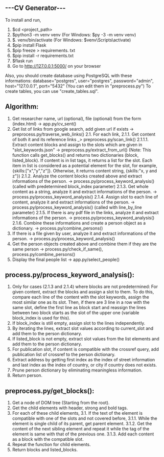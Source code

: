---CV Generator---
------------------

To install and run,
1. $cd <project_path>
2. $python3 -m venv venv (For Windows: $py -3 -m venv venv)
3. $. venv/bin/activate (For Windows: $venv\Scripts\activate)
4. $pip install Flask
5. $pip freeze > requirements. txt
6. $pip install -r requirements.txt
7. $flask run
8. Go to http://127.0.0.1:5000/ on your browser

Also, you should create database using PostgreSQL with these informations: 
database="postgres", user="postgres", password="admin", host="127.0.0.1", port="5432" (You can edit them in "preprocess.py")
To create tables, you can use "create_tables.sql".

Algorithm:
----------
1. Get researcher name, url (optional), file (optional) from the form (index.html) -> app.py/cv_sent()
2. Get list of links from google search, add given url if exists -> preprocess.py/traverse_web_links()
	2.1. For each link, 
		2.1.1. Get content of both it and its reference links _> preprocess.py/scan_link()
			2.1.1.1. Extract content blocks and assign to the slots which are given in "slot_keywords.json" -> preprocess.py/extract_from_url() (Note: This function calls get_blocks() and returns two dictionaries (block, listed_block). If content is in list tags, it returns a list for the slot. Each item in list is considered as a potential element for the slot, for example, {skills:["x","y","z"]}. Otherwise, it returns content string, {skills:"x, y and z"})
		2.1.2. Analyze the content blocks created above and extract informations of the person. -> process.py/process_keyword_analysis() (called with predetermined block_index parameter)
		2.1.3. Get whole content as a string, analyze it and extract informations of the person. -> process.py/process_keyword_analysis()
		2.1.4. Assign slot to each line of content, analyze it and extract informations of the person. -> process.py/process_keyword_analysis() (called with line_by_line parameter)
		2.1.5. If there is any pdf file in the links, analyze it and extract informations of the person. -> process.py/process_keyword_analysis()
		2.1.6. Combine these informations and create a person object as a dictionary.  -> process.py/combine_persons()
3. If there is a file given by user, analyze it and extract informations of the person. -> process.py/process_keyword_analysis()
4. Get the person objects created above and combine them if they are the same person -> process.py/check_if_same(), process.py/combine_persons()
5. Display the final people list -> app.py/select_people()


process.py/process_keyword_analysis():
--------------------------------------
1. Only for cases (2.1.3 and 2.1.4) where blocks are not predetermined: For given content, extract the blocks and assign a slot to them. To do this, compare each line of the content with the slot keywords, assign the most similar one as its slot. Then, if there are 3 line in a row with the same slot, define the first line as block start and reassign the lines between two block starts as the slot of the upper one (variable block_index is used for this).
2. If block_index is still empty, assign slot to the lines independently.
3. By iterating the lines, extract slot values according to current_slot and add them to the person dictionary.
4. If listed_block is not empty, extract slot values from the list elements and add them to the person dictionary.
5. For publication slot, if content is compatible with the crossref query, add publication list of crossref to the person dictionary.
6. Extract address by getting first index as the index of street information and last index as the index of country, or city if country does not exists.
7. Prune person dictionary by eliminating meaningless information.
8. Return person.


preprocess.py/get_blocks():
---------------------------
1. Get a node of DOM tree (Starting from the root).
2. Get the child elements with header, strong and bold tags.
3. For each of these child elements,
	3.1. If the text of the element is compatible with one of the slots and not covered before,
		3.1.1. While the element is single child of its parent, get parent element.
		3.1.2. Get the content of the next sibling element and repeat it while the tag of the element is same with that of the previous one.
		3.1.3. Add each content as a block with the compatible slot.
4. Repeat the function for child elements.
5. Return blocks and listed_blocks.